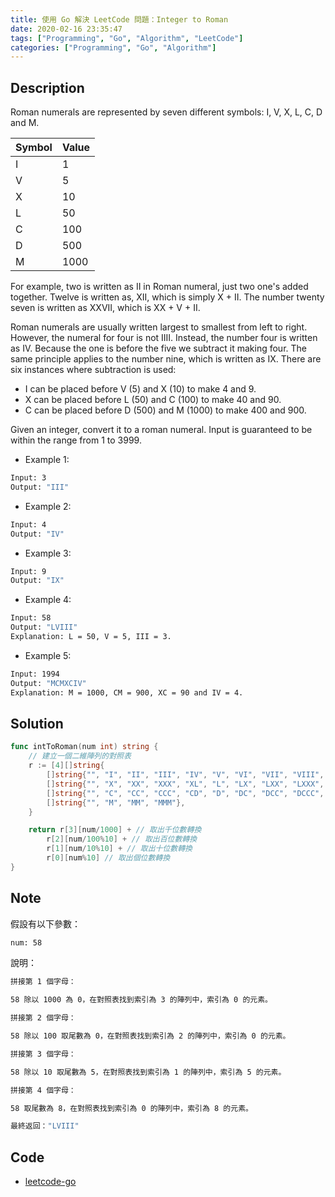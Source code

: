 ```yaml
---
title: 使用 Go 解決 LeetCode 問題：Integer to Roman
date: 2020-02-16 23:35:47
tags: ["Programming", "Go", "Algorithm", "LeetCode"]
categories: ["Programming", "Go", "Algorithm"]
---
```


## Description

Roman numerals are represented by seven different symbols: I, V, X, L, C, D and M.

Symbol | Value
--- | ---
I | 1
V | 5
X | 10
L | 50
C | 100
D | 500
M | 1000

For example, two is written as II in Roman numeral, just two one's added together. Twelve is written as, XII, which is simply X + II. The number twenty seven is written as XXVII, which is XX + V + II.

Roman numerals are usually written largest to smallest from left to right. However, the numeral for four is not IIII. Instead, the number four is written as IV. Because the one is before the five we subtract it making four. The same principle applies to the number nine, which is written as IX. There are six instances where subtraction is used:

- I can be placed before V (5) and X (10) to make 4 and 9.
- X can be placed before L (50) and C (100) to make 40 and 90.
- C can be placed before D (500) and M (1000) to make 400 and 900.

Given an integer, convert it to a roman numeral. Input is guaranteed to be within the range from 1 to 3999.

- Example 1:

```bash
Input: 3
Output: "III"
```

- Example 2:

```bash
Input: 4
Output: "IV"
```

- Example 3:

```bash
Input: 9
Output: "IX"
```

- Example 4:

```bash
Input: 58
Output: "LVIII"
Explanation: L = 50, V = 5, III = 3.
```

- Example 5:

```bash
Input: 1994
Output: "MCMXCIV"
Explanation: M = 1000, CM = 900, XC = 90 and IV = 4.
```

## Solution

```go
func intToRoman(num int) string {
	// 建立一個二維陣列的對照表
	r := [4][]string{
		[]string{"", "I", "II", "III", "IV", "V", "VI", "VII", "VIII", "IX"},
		[]string{"", "X", "XX", "XXX", "XL", "L", "LX", "LXX", "LXXX", "XC"},
		[]string{"", "C", "CC", "CCC", "CD", "D", "DC", "DCC", "DCCC", "CM"},
		[]string{"", "M", "MM", "MMM"},
	}

	return r[3][num/1000] + // 取出千位數轉換
		r[2][num/100%10] + // 取出百位數轉換
		r[1][num/10%10] + // 取出十位數轉換
		r[0][num%10] // 取出個位數轉換
}
```

## Note

假設有以下參數：

```bash
num: 58
```

說明：

```bash
拼接第 1 個字母：

58 除以 1000 為 0，在對照表找到索引為 3 的陣列中，索引為 0 的元素。

拼接第 2 個字母：

58 除以 100 取尾數為 0，在對照表找到索引為 2 的陣列中，索引為 0 的元素。

拼接第 3 個字母：

58 除以 10 取尾數為 5，在對照表找到索引為 1 的陣列中，索引為 5 的元素。

拼接第 4 個字母：

58 取尾數為 8，在對照表找到索引為 0 的陣列中，索引為 8 的元素。

最終返回："LVIII"
```

## Code

- [leetcode-go](https://github.com/memochou1993/leetcode-go)
